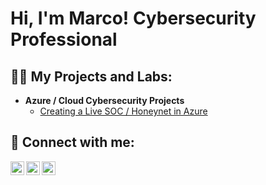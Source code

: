 <h1>Hi, I'm Marco! Cybersecurity Professional</h1>

<h2>👨‍💻 My Projects and Labs:</h2>

- <b>Azure / Cloud Cybersecurity Projects</b>
  - [Creating a Live SOC / Honeynet in Azure](https://github.com/marcoasmith/Cloud-SOC)



<h2> 🤳 Connect with me:</h2>


[<img align="left" alt="JoshMadakor | Twitter" width="22px" src="https://cdn.jsdelivr.net/npm/simple-icons@v3/icons/twitter.svg" />][twitter]
[<img align="left" alt="JoshMadakor | LinkedIn" width="22px" src="https://cdn.jsdelivr.net/npm/simple-icons@v3/icons/linkedin.svg" />][linkedin]
[<img align="left" alt="JoshMadakor | Instagram" width="22px" src="https://cdn.jsdelivr.net/npm/simple-icons@v3/icons/instagram.svg" />][instagram]

[twitter]: https://twitter.com/joshmadakor
[instagram]: https://www.instagram.com/_marco_smith_/
[linkedin]: http://linkedin.com/in/marcoasmith

